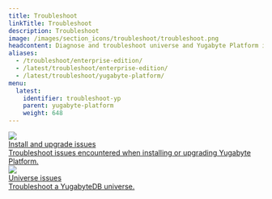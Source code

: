 ```yaml
---
title: Troubleshoot 
linkTitle: Troubleshoot
description: Troubleshoot
image: /images/section_icons/troubleshoot/troubleshoot.png
headcontent: Diagnose and troubleshoot universe and Yugabyte Platform issues.
aliases:
  - /troubleshoot/enterprise-edition/
  - /latest/troubleshoot/enterprise-edition/
  - /latest/troubleshoot/yugabyte-platform/
menu:
  latest:
    identifier: troubleshoot-yp
    parent: yugabyte-platform
    weight: 648
---
```


<div class="row">

  <div class="col-12 col-md-6 col-lg-12 col-xl-6">
    <a class="section-link icon-offset" href="install-upgrade-yp-issues/">
      <div class="head">
        <img class="icon" src="/images/section_icons/quick_start/install.png" aria-hidden="true" />
        <div class="title">Install and upgrade issues</div>
      </div>
      <div class="body">
        Troubleshoot issues encountered when installing or upgrading Yugabyte Platform.
      </div>
    </a>
  </div>

  <div class="col-12 col-md-6 col-lg-12 col-xl-6">
    <a class="section-link icon-offset" href="universe-issues/">
      <div class="head">
        <img class="icon" src="/images/section_icons/quick_start/create_cluster.png" aria-hidden="true" />
        <div class="title">Universe issues</div>
      </div>
      <div class="body">
        Troubleshoot a YugabyteDB universe.
      </div>
    </a>
  </div>

</div>
